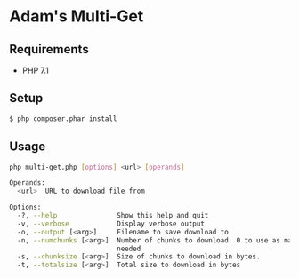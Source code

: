 # Adam's Multi-Get

## Requirements

* PHP 7.1

## Setup

```bash
$ php composer.phar install
```

## Usage

```bash
php multi-get.php [options] <url> [operands]

Operands:
  <url>  URL to download file from

Options:
  -?, --help               Show this help and quit
  -v, --verbose            Display verbose output
  -o, --output [<arg>]     Filename to save download to
  -n, --numchunks [<arg>]  Number of chunks to download. 0 to use as many as
                           needed
  -s, --chunksize [<arg>]  Size of chunks to download in bytes.
  -t, --totalsize [<arg>]  Total size to download in bytes
```